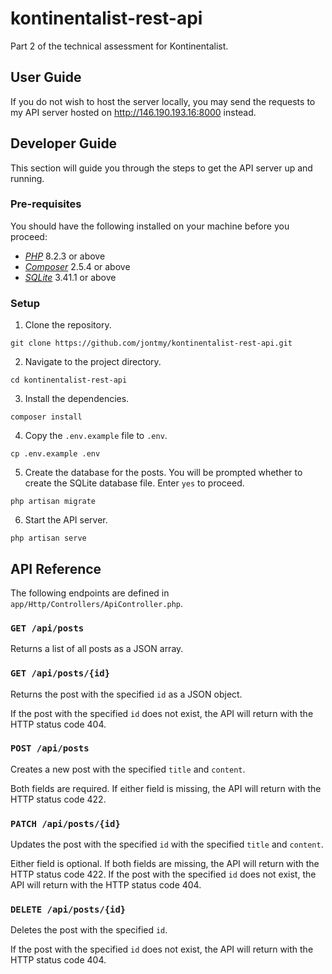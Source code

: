 # kontinentalist-rest-api

Part 2 of the technical assessment for Kontinentalist.

## User Guide
If you do not wish to host the server locally, you may send the requests to my API server hosted
on http://146.190.193.16:8000 instead.

## Developer Guide
This section will guide you through the steps to get the API server up and running.

### Pre-requisites
You should have the following installed on your machine before you proceed:
- [*PHP*](https://www.php.net/manual/en/install.php) 8.2.3 or above
- [*Composer*](https://getcomposer.org/download/) 2.5.4 or above
- [*SQLite*](https://www.sqlite.org/download.html) 3.41.1 or above

### Setup
1. Clone the repository.
```
git clone https://github.com/jontmy/kontinentalist-rest-api.git
```
2. Navigate to the project directory.
```
cd kontinentalist-rest-api
```
3. Install the dependencies.
```
composer install
```
4. Copy the `.env.example` file to `.env`.
```
cp .env.example .env
```
5. Create the database for the posts. You will be prompted whether to create the SQLite database
   file. Enter `yes` to proceed.
```
php artisan migrate
```
6. Start the API server.
```
php artisan serve
```

## API Reference
The following endpoints are defined in `app/Http/Controllers/ApiController.php`.

### `GET /api/posts`
Returns a list of all posts as a JSON array.

### `GET /api/posts/{id}`
Returns the post with the specified `id` as a JSON object.

If the post with the specified `id` does not exist, the API will return with the HTTP status code 404.

### `POST /api/posts`
Creates a new post with the specified `title` and `content`.

Both fields are required. If either field is missing, the API will return with the HTTP status code 422.

### `PATCH /api/posts/{id}`
Updates the post with the specified `id` with the specified `title` and `content`.

Either field is optional. If both fields are missing, the API will return with the HTTP status code 422.
If the post with the specified `id` does not exist, the API will return with the HTTP status code 404.

### `DELETE /api/posts/{id}`
Deletes the post with the specified `id`.

If the post with the specified `id` does not exist, the API will return with the HTTP status code 404.
